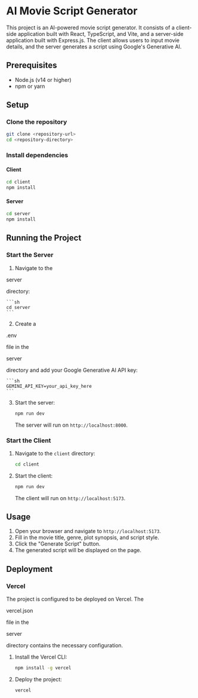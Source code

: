 # AI Movie Script Generator

This project is an AI-powered movie script generator. It consists of a client-side application built with React, TypeScript, and Vite, and a server-side application built with Express.js. The client allows users to input movie details, and the server generates a script using Google's Generative AI.



## Prerequisites

- Node.js (v14 or higher)
- npm or yarn

## Setup

### Clone the repository

```sh
git clone <repository-url>
cd <repository-directory>
```

### Install dependencies

#### Client

```sh
cd client
npm install
```

#### Server

```sh
cd server
npm install
```

## Running the Project

### Start the Server

1. Navigate to the 

server

 directory:

    ```sh
    cd server
    ```

2. Create a 

.env

 file in the 

server

 directory and add your Google Generative AI API key:

    ```sh
    GEMINI_API_KEY=your_api_key_here
    ```

3. Start the server:

    ```sh
    npm run dev


    ```





   The server will run on `http://localhost:8000`.

### Start the Client

1. Navigate to the `client` directory:

    ```sh
    cd client
    ```

2. Start the client:

    ```sh
    npm run dev
    ```

   The client will run on `http://localhost:5173`.

## Usage

1. Open your browser and navigate to `http://localhost:5173`.
2. Fill in the movie title, genre, plot synopsis, and script style.
3. Click the "Generate Script" button.
4. The generated script will be displayed on the page.

## Deployment

### Vercel

The project is configured to be deployed on Vercel. The 

vercel.json

 file in the 

server

 directory contains the necessary configuration.

1. Install the Vercel CLI:

    ```sh
    npm install -g vercel
    ```

2. Deploy the project:

    ```sh
    vercel
    ```


